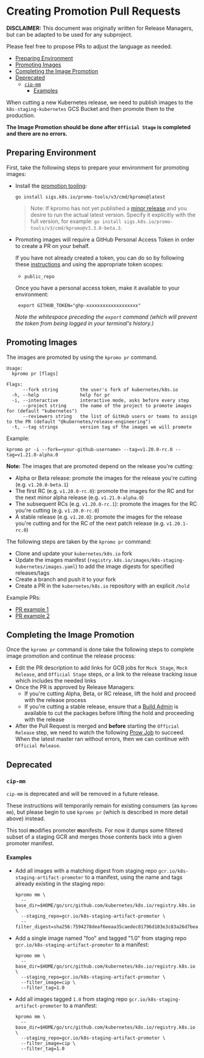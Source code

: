 # Creating Promotion Pull Requests

**DISCLAIMER:** This document was originally written for Release Managers, but can be adapted to be used for any subproject.

Please feel free to propose PRs to adjust the language as needed.

- [Preparing Environment](#preparing-environment)
- [Promoting Images](#promoting-images)
- [Completing the Image Promotion](#completing-the-image-promotion)
- [Deprecated](#deprecated)
  - [`cip-mm`](#cip-mm)
    - [Examples](#examples)

When cutting a new Kubernetes release, we need to publish images to the `k8s-staging-kubernetes` GCS Bucket and then promote them to the production.

**The Image Promotion should be done after `Official Stage` is completed and there are no errors.**

## Preparing Environment

First, take the following steps to prepare your environment for promoting images:

- Install the [promotion tooling](/README.md#installation):

  ```shell
  go install sigs.k8s.io/promo-tools/v3/cmd/kpromo@latest
  ```

  > Note: If kpromo has not yet published a [minor release](https://github.com/kubernetes-sigs/promo-tools/releases) and you desire to run the actual latest version. Specify it explicitly with the full version, for example:  `go install sigs.k8s.io/promo-tools/v3/cmd/kpromo@v3.3.0-beta.3`.

- Promoting images will require a GitHub Personal Access Token in order to
  create a PR on your behalf.

  If you have not already created a token, you can do so by following these
  [instructions](https://docs.github.com/en/authentication/keeping-your-account-and-data-secure/creating-a-personal-access-token)
  and using the appropriate token scopes:
  - `public_repo`

  Once you have a personal access token, make it available to your environment:

  ```shell
   export GITHUB_TOKEN="ghp-xxxxxxxxxxxxxxxxxxx"
  ```

  _Note the whitespace preceding the `export` command (which will prevent the
  token from being logged in your terminal's history.)_

## Promoting Images

The images are promoted by using the `kpromo pr` command.

```console
Usage:
  kpromo pr [flags]

Flags:
      --fork string        the user's fork of kubernetes/k8s.io
  -h, --help               help for pr
  -i, --interactive        interactive mode, asks before every step
      --project string     the name of the project to promote images for (default "kubernetes")
      --reviewers string   the list of GitHub users or teams to assign to the PR (default "@kubernetes/release-engineering")
  -t, --tag strings        version tag of the images we will promote
```

Example:

```shell
kpromo pr -i --fork=<your-github-username> --tag=v1.20.0-rc.0 --tag=v1.21.0-alpha.0
```

**Note:** The images that are promoted depend on the release you're cutting:

- Alpha or Beta release: promote the images for the release you're cutting (e.g. `v1.20.0-beta.1`)
- The first RC (e.g. `v1.20.0-rc.0`): promote the images for the RC and for the next minor alpha release (e.g. `v1.21.0-alpha.0`)
- The subsequent RCs (e.g. `v1.20.0-rc.1`): promote the images for the RC you're cutting (e.g. `v1.20.0-rc.0`)
- A stable release (e.g. `v1.20.0`): promote the images for the release you're cutting and for the RC of the next patch release (e.g. `v1.20.1-rc.0`)

The following steps are taken by the `kpromo pr` command:

- Clone and update your `kubernetes/k8s.io` fork
- Update the images manifest (`registry.k8s.io/images/k8s-staging-kubernetes/images.yaml`) to add the image digests for specified releases/tags
- Create a branch and push it to your fork
- Create a PR in the `kubernetes/k8s.io` repository with an explicit `/hold`

Example PRs:

- [PR example 1](https://github.com/kubernetes/k8s.io/pull/1386)
- [PR example 2](https://github.com/kubernetes/k8s.io/pull/1348)

## Completing the Image Promotion

Once the `kpromo pr` command is done take the following steps to complete image promotion and continue the release process:

- Edit the PR description to add links for GCB jobs for `Mock Stage`, `Mock Release`, and `Official Stage` steps, or a link to the release tracking issue which includes the needed links
- Once the PR is approved by Release Managers:
  - If you're cutting Alpha, Beta, or RC release, lift the hold and proceed with the release process
  - If you're cutting a stable release, ensure that a [Build Admin](https://kubernetes.io/releases/release-managers/#build-admins) is available to cut the packages before lifting the hold and proceeding with the release
- After the Pull Request is merged and **before** starting the `Official Release` step, we need to watch the following [Prow Job](https://prow.k8s.io/?job=post-k8sio-image-promo) to succeed. When the latest master ran without errors, then we can continue with `Official Release`.

## Deprecated

### `cip-mm`

`cip-mm` is deprecated and will be removed in a future release.

These instructions will temporarily remain for existing consumers
(as `kpromo mm`), but please begin to use `kpromo pr` (which is described in
more detail above) instead.

This tool **m**odifies promoter **m**anifests. For now it dumps some filtered
subset of a staging GCR and merges those contents back into a given promoter
manifest.

#### Examples

- Add all images with a matching digest from staging repo
  `gcr.io/k8s-staging-artifact-promoter` to a manifest, using the name and tags
  already existing in the staging repo:

  ```console
  kpromo mm \
    --base_dir=$HOME/go/src/github.com/kubernetes/k8s.io/registry.k8s.io  \
    --staging_repo=gcr.io/k8s-staging-artifact-promoter \
    --filter_digest=sha256:7594278deaf6eeaa35caedec81796d103e3c83a26d7beab091a5d25a9ba6aa16
  ```

- Add a single image named "foo" and tagged "1.0" from staging repo
  `gcr.io/k8s-staging-artifact-promoter` to a manifest:

  ```console
  kpromo mm \
    --base_dir=$HOME/go/src/github.com/kubernetes/k8s.io/registry.k8s.io  \
    --staging_repo=gcr.io/k8s-staging-artifact-promoter \
    --filter_image=cip \
    --filter_tag=1.0
  ```

- Add all images tagged `1.0` from staging repo
  `gcr.io/k8s-staging-artifact-promoter` to a manifest:

  ```console
  kpromo mm \
    --base_dir=$HOME/go/src/github.com/kubernetes/k8s.io/registry.k8s.io  \
    --staging_repo=gcr.io/k8s-staging-artifact-promoter \
    --filter_image=cip \
    --filter_tag=1.0
  ```
